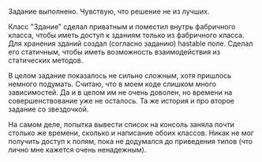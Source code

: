 Задание выполнено. Чувствую, что решение не из лучших. 

Класс "Здание" сделал приватным и поместил внутрь фабричного класса, чтобы иметь доступ к зданиям только из фабричного класса. Для хранения зданий создал (согласно заданию) hastable поле. Сделал его статичным, чтобы иметь возможность взаимодействия из статических методов. 

В целом задание показалось не сильно сложным, хотя пришлось немного подумать. Считаю, что в моем коде слишком много зависимостей. Да и в целом им не очень доволен, но времени на совершенствование уже не осталось. Та же история и про второе задание со звездочкой.

На самом деле, попытка вывести список на консоль заняла почти столько же времени, сколько и написание обоих классов. Никак не мог получить доступ к полям, пока не додумался до приведения типов (что лично мне кажется очень ненадежным).